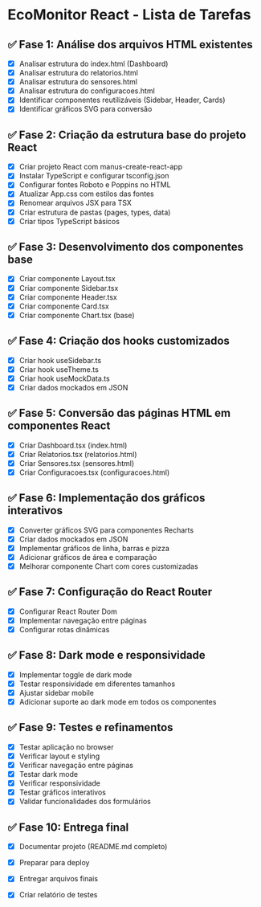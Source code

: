 # EcoMonitor React - Lista de Tarefas

## ✅ Fase 1: Análise dos arquivos HTML existentes
- [x] Analisar estrutura do index.html (Dashboard)
- [x] Analisar estrutura do relatorios.html
- [x] Analisar estrutura do sensores.html
- [x] Analisar estrutura do configuracoes.html
- [x] Identificar componentes reutilizáveis (Sidebar, Header, Cards)
- [x] Identificar gráficos SVG para conversão

## ✅ Fase 2: Criação da estrutura base do projeto React
- [x] Criar projeto React com manus-create-react-app
- [x] Instalar TypeScript e configurar tsconfig.json
- [x] Configurar fontes Roboto e Poppins no HTML
- [x] Atualizar App.css com estilos das fontes
- [x] Renomear arquivos JSX para TSX
- [x] Criar estrutura de pastas (pages, types, data)
- [x] Criar tipos TypeScript básicos

## ✅ Fase 3: Desenvolvimento dos componentes base
- [x] Criar componente Layout.tsx
- [x] Criar componente Sidebar.tsx
- [x] Criar componente Header.tsx
- [x] Criar componente Card.tsx
- [x] Criar componente Chart.tsx (base)

## ✅ Fase 4: Criação dos hooks customizados
- [x] Criar hook useSidebar.ts
- [x] Criar hook useTheme.ts
- [x] Criar hook useMockData.ts
- [x] Criar dados mockados em JSON

## ✅ Fase 5: Conversão das páginas HTML em componentes React
- [x] Criar Dashboard.tsx (index.html)
- [x] Criar Relatorios.tsx (relatorios.html)
- [x] Criar Sensores.tsx (sensores.html)
- [x] Criar Configuracoes.tsx (configuracoes.html)

## ✅ Fase 6: Implementação dos gráficos interativos
- [x] Converter gráficos SVG para componentes Recharts
- [x] Criar dados mockados em JSON
- [x] Implementar gráficos de linha, barras e pizza
- [x] Adicionar gráficos de área e comparação
- [x] Melhorar componente Chart com cores customizadas

## ✅ Fase 7: Configuração do React Router
- [x] Configurar React Router Dom
- [x] Implementar navegação entre páginas
- [x] Configurar rotas dinâmicas

## ✅ Fase 8: Dark mode e responsividade
- [x] Implementar toggle de dark mode
- [x] Testar responsividade em diferentes tamanhos
- [x] Ajustar sidebar mobile
- [x] Adicionar suporte ao dark mode em todos os componentes

## ✅ Fase 9: Testes e refinamentos
- [x] Testar aplicação no browser
- [x] Verificar layout e styling
- [x] Verificar navegação entre páginas
- [x] Testar dark mode
- [x] Verificar responsividade
- [x] Testar gráficos interativos
- [x] Validar funcionalidades dos formulários

## ✅ Fase 10: Entrega final
- [x] Documentar projeto (README.md completo)
- [x] Preparar para deploy
- [x] Entregar arquivos finais
- [x] Criar relatório de testes

